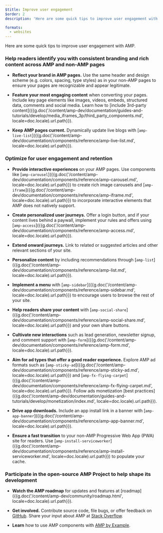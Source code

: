 ```yaml
---
$title: Improve user engagement
$order: 2
description: 'Here are some quick tips to improve user engagement with AMP. Help readers identify you with consistent branding and rich content across AMP and non-AMP pages'

formats:
  - websites
---
```

Here are some quick tips to improve user engagement with AMP.

### Help readers identify you with consistent branding and rich content across AMP and non-AMP pages

- **Reflect your brand in AMP pages.** Use the same header and design scheme (e.g. colors, spacing, type styles) as in your non-AMP pages to ensure your pages are recognizable and appear legitimate.

- **Feature your most engaging content** when converting your pages. Include key page elements like images, videos, embeds, structured data, comments and social media. Learn how to [include 3rd-party content]({{g.doc('/content/amp-dev/documentation/guides-and-tutorials/develop/media_iframes_3p/third_party_components.md', locale=doc.locale).url.path}}).

- **Keep AMP pages current.** Dynamically update live blogs with [`amp-live-list`]({{g.doc('/content/amp-dev/documentation/components/reference/amp-live-list.md', locale=doc.locale).url.path}}).

### Optimize for user engagement and retention

- **Provide interactive experiences** on your AMP pages. Use components like [`amp-carousel`]({{g.doc('/content/amp-dev/documentation/components/reference/amp-carousel.md', locale=doc.locale).url.path}}) to create rich image carousels and [`amp-iframe`]({{g.doc('/content/amp-dev/documentation/components/reference/amp-iframe.md', locale=doc.locale).url.path}}) to
incorporate interactive elements that AMP does not natively support.

- **Create personalized user journeys.** Offer a login button, and if your content
lives behind a paywall, implement your rules and offers using [`amp-access`]({{g.doc('/content/amp-dev/documentation/components/reference/amp-access.md', locale=doc.locale).url.path}}).

- **Extend onward journeys.** Link to related or suggested articles and other
relevant sections of your site.

- **Personalize content** by including recommendations through [`amp-list`]({{g.doc('/content/amp-dev/documentation/components/reference/amp-list.md', locale=doc.locale).url.path}}).

- **Implement a menu** with [`amp-sidebar`]({{g.doc('/content/amp-dev/documentation/components/reference/amp-sidebar.md', locale=doc.locale).url.path}}) to encourage users to browse the rest
of your site.

- **Help readers share your content** with [`amp-social-share`]({{g.doc('/content/amp-dev/documentation/components/reference/amp-social-share.md', locale=doc.locale).url.path}}) and your
own share buttons.

- **Cultivate new interactions** such as lead generation, newsletter signup, and
comment support with [`amp-form`]({{g.doc('/content/amp-dev/documentation/components/reference/amp-form.md', locale=doc.locale).url.path}}).

- **Aim for ad types that offer a good reader experience.** Explore AMP ad
formats such as [`amp-sticky-ad`]({{g.doc('/content/amp-dev/documentation/components/reference/amp-sticky-ad.md', locale=doc.locale).url.path}}) and [`amp-fx-flying-carpet`]({{g.doc('/content/amp-dev/documentation/components/reference/amp-fx-flying-carpet.md', locale=doc.locale).url.path}}). Follow ads
monetization [best practices]({{g.doc('/content/amp-dev/documentation/guides-and-tutorials/develop/monetization/index.md', locale=doc.locale).url.path}}).

- **Drive app downloads.** Include an app install link in a banner with
[`amp-app-banner`]({{g.doc('/content/amp-dev/documentation/components/reference/amp-app-banner.md', locale=doc.locale).url.path}}).

- **Ensure a fast transition** to your non-AMP Progressive Web App (PWA) site for
readers. Use [`amp-install-serviceworker`]({{g.doc('/content/amp-dev/documentation/components/reference/amp-install-serviceworker.md', locale=doc.locale).url.path}}) to populate your cache.

### Participate in the open-source AMP Project to help shape its development

- **Watch the AMP roadmap** for updates and features at [roadmap]({{g.doc('/content/amp-dev/community/roadmap.html', locale=doc.locale).url.path}}).

- **Get involved.** Contribute source code, file bugs, or offer feedback
on [GitHub](https://github.com/ampproject/amphtml/blob/master/CONTRIBUTING.md). Share your input about AMP at [Stack Overflow](https://stackoverflow.com/questions/tagged/amp-html).

- **Learn** how to use AMP components with [AMP by Example](https://ampbyexample.com/).
